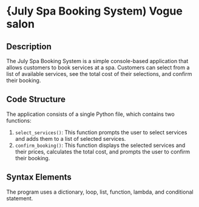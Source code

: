 # {July Spa Booking System) Vogue salon



## Description

The July Spa Booking System is a simple console-based application that allows customers to book services at a spa. Customers can select from a list of available services, see the total cost of their selections, and confirm their booking.

## Code Structure

The application consists of a single Python file, which contains two functions:

1. `select_services()`: This function prompts the user to select services and adds them to a list of selected services.
2. `confirm_booking()`: This function displays the selected services and their prices, calculates the total cost, and prompts the user to confirm their booking.

## Syntax Elements

The program uses a dictionary, loop, list, function, lambda, and conditional statement.
